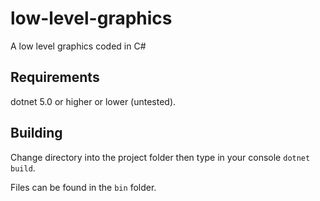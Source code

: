 # low-level-graphics
A low level graphics coded in C#

## Requirements
dotnet 5.0 or higher or lower (untested).


## Building
Change directory into the project folder then type in your console `dotnet build`. 

Files can be found in the `bin` folder.
